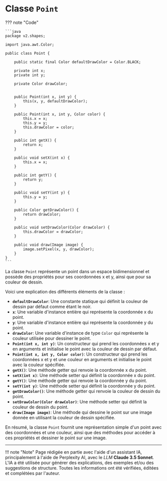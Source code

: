 # Classe `Point`

??? note "Code"

    ```java
    package v2.shapes;

    import java.awt.Color;
    
    public class Point {
    
        public static final Color defaultDrawColor = Color.BLACK;
    
        private int x;
        private int y;
    
        private Color drawColor;
    
    
        public Point(int x, int y) {
            this(x, y, defaultDrawColor);
        }
    
        public Point(int x, int y, Color color) {
            this.x = x;
            this.y = y;
            this.drawColor = color;
        }
    
        public int getX() {
            return x;
        }
    
        public void setX(int x) {
            this.x = x;
        }
    
        public int getY() {
            return y;
        }
    
        public void setY(int y) {
            this.y = y;
        }
    
        public Color getDrawColor() {
            return drawColor;
        }
    
        public void setDrawColor(Color drawColor) {
            this.drawColor = drawColor;
        }
    
        public void draw(Image image) {
            image.setPixel(x, y, drawColor);
        }
    }
    ```

La classe `Point` représente un point dans un espace bidimensionnel et possède des propriétés pour ses coordonnées x et
y, ainsi que pour sa couleur de dessin.

Voici une explication des différents éléments de la classe :

* **`defaultDrawColor`**: Une constante statique qui définit la couleur de dessin par défaut comme étant le noir.
* **`x`**: Une variable d'instance entière qui représente la coordonnée x du point.
* **`y`**: Une variable d'instance entière qui représente la coordonnée y du point.
* **`drawColor`**: Une variable d'instance de type `Color` qui représente la couleur utilisée pour dessiner le point.
* **`Point(int x, int y)`**: Un constructeur qui prend les coordonnées x et y en arguments et initialise le point avec
  la couleur de dessin par défaut.
* **`Point(int x, int y, Color color)`**: Un constructeur qui prend les coordonnées x et y et une couleur en arguments
  et initialise le point avec la couleur spécifiée.
* **`getX()`**: Une méthode getter qui renvoie la coordonnée x du point.
* **`setX(int x)`**: Une méthode setter qui définit la coordonnée x du point.
* **`getY()`**: Une méthode getter qui renvoie la coordonnée y du point.
* **`setY(int y)`**: Une méthode setter qui définit la coordonnée y du point.
* **`getDrawColor()`**: Une méthode getter qui renvoie la couleur de dessin du point.
* **`setDrawColor(Color drawColor)`**: Une méthode setter qui définit la couleur de dessin du point.
* **`draw(Image image)`**: Une méthode qui dessine le point sur une image donnée en utilisant la couleur de dessin
  spécifiée.

En résumé, la classe `Point` fournit une représentation simple d'un point avec des coordonnées et une couleur, ainsi que
des méthodes pour accéder à ces propriétés et dessiner le point sur une image.




-------

!!! note "Note"
    Page rédigée en partie avec l'aide d'un assistant IA, principalement à l'aide de Perplexity AI, avec le *LLM*
    **Claude 3.5 Sonnet**. L'IA a été utilisée pour générer des explications, des exemples et/ou des suggestions de
    structure. Toutes les informations ont été vérifiées, éditées et complétées par l'auteur.

